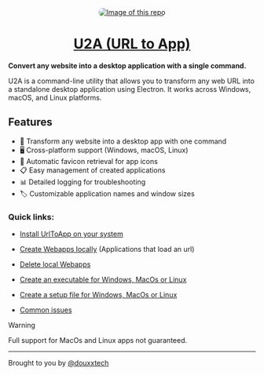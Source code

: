 <div align="center">
  <a href="https://urltoapp.xyz" style="display: block; text-align: center;">
    <img
      alt="Image of this repo"
      src="https://togp.xyz?owner=url2app&repo=urltoapp&theme=json-dark-all&cache=false"
      type="image/svg+xml"
      style="border-radius: 20px; overflow: hidden;"
    />
    <h1 align="center">U2A (URL to App)</h1>
  </a>
</div>

**Convert any website into a desktop application with a single command.**

U2A is a command-line utility that allows you to transform any web URL into a standalone desktop application using Electron. It works across Windows, macOS, and Linux platforms.

## Features

- 🚀 Transform any website into a desktop app with one command
- 🖥️ Cross-platform support (Windows, macOS, Linux)
- 🔄 Automatic favicon retrieval for app icons
- 📋 Easy management of created applications
- 📊 Detailed logging for troubleshooting
- 🏷️ Customizable application names and window sizes

### Quick links: 
- [Install UrlToApp on your system](https://docs.urltoapp.xyz/?p=installation)

- [Create Webapps locally](https://docs.urltoapp.xyz/?p=create-local-apps) (Applications that load an url)

- [Delete local Webapps](https://docs.urltoapp.xyz/?p=delete-local-apps)

- [Create an executable for Windows, MacOs or Linux](https://docs.urltoapp.xyz/?p=create-executable)

- [Create a setup file for Windows, MacOs or Linux](https://docs.urltoapp.xyz/?p=create-setup)

- [Common issues](https://docs.urltoapp.xyz/?p=common-issues)


> [!WARNING] 
> Full support for MacOs and Linux apps not guaranteed.  
 
---
Brought to you by [@douxxtech](https://github.com/douxxtech)